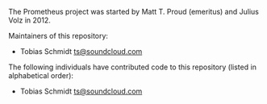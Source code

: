 The Prometheus project was started by Matt T. Proud (emeritus) and
Julius Volz in 2012.

Maintainers of this repository:

* Tobias Schmidt <ts@soundcloud.com>

The following individuals have contributed code to this repository
(listed in alphabetical order):

* Tobias Schmidt <ts@soundcloud.com>
